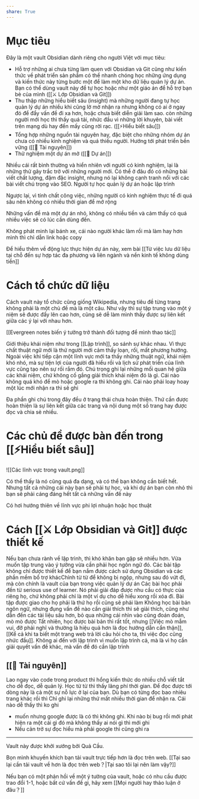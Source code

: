 ```yaml
---
share: True
---
```

# Mục tiêu
Đây là một vault Obsidian dành riêng cho người Việt với mục tiêu:
- Hỗ trợ những ai chưa từng làm quen với Obsidian và Git cũng như kiến thức về phát triển sản phẩm có thể nhanh chóng học những ứng dụng và kiến thức này từng bước một để làm một kho dữ liệu quản lý dự án. Bạn có thể dùng vault này để tự học hoặc như một giáo án để hỗ trợ bạn bè của mình ([[⚔️ Lớp Obsidian và Git]]) 
- Thu thập những hiểu biết sâu (insight) mà những người đang tự học quản lý dự án nhiều khi cũng lờ mờ nhận ra nhưng không có ai ở ngay đó để đẩy vấn đề đi xa hơn, hoặc chưa biết diễn giải làm sao. còn những người mới học thì thấy quá tải, nhức đầu vì những lời khuyên, bài viết trên mạng dù hay đến mấy cũng rời rạc.  ([[⚡Hiểu biết sâu]]) 
- Tổng hợp những nguồn tài nguyên hay, đặc biệt cho những nhóm dự án chưa có nhiều kinh nghiệm và quá thiếu người. Hướng tới phát triển bền vững ([[📜 Tài nguyên]])  
- Thử nghiệm một dự án mở ([[📐 Dự án]]) 

Nhiều cái rất bình thường và hiển nhiên với người có kinh nghiệm, lại là những thử gây trắc trở với những người mới. Có thể ở đâu đó có những bài viết chất lượng, đậm đặc insight, nhưng nó lại không cạnh tranh nổi với các bài viết chú trọng vào SEO.
Người tự học quản lý dự án hoặc lập trình

Ngược lại, vì tính chất công việc, những người có kinh nghiệm thực tế đi quá sâu nên không có nhiều thời gian để mở rộng

Những vấn đề mà một dự án nhỏ, không có nhiều tiền và cảm thấy có quá nhiều việc sẽ có lúc cần dùng đến.

Không phát minh lại bánh xe, cái nào người khác làm rồi mà làm hay hơn mình thì chỉ dẫn link hoặc copy

Để hiểu thêm về động lực thực hiện dự án này, xem bài [[Từ việc lưu dữ liệu tại chỗ đến sự hợp tác đa phương và liên ngành và nền kinh tế không dùng tiền]]

# Cách tổ chức dữ liệu
Cách vault này tổ chức cũng giống Wikipedia, nhưng tiêu đề từng trang không phải là một chủ đề mà là một câu. Như vậy thì sự tập trung vào một ý niệm sẽ được đẩy lên cao hơn, cũng sẽ dễ làm mình thấy được sự liên kết giữa các ý lại với nhau hơn. 

[[Evergreen notes biến ý tưởng trở thành đối tượng để mình thao tác]]

Giới thiệu khái niệm như trong [[Lập trình]], so sánh sự khác nhau. Vì thực chất thuật ngữ mới là thứ người mới cảm thấy loạn, rối, mất phương hướng. Ngoài việc khi tiếp cận một lĩnh vực mới ta thấy những thuật ngữ, khái niệm khó nhó, mà sự tiện lợi của người đã hiểu rồi và lịch sử phát triển của lĩnh vực cũng tạo nên sự rối rắm đó. 
Chú trọng ghi lại những mối quan hệ giữa các khái niệm, chứ không cố gắng giải thích khái niệm đó là gì. Cái nào không quá khó để mò hoặc google ra thì không ghi. Cái nào phải loay hoay một lúc mới nhận ra thì sẽ ghi

Đa phần ghi chú trong đây đều ở trạng thái chưa hoàn thiện. Thứ cần được hoàn thiện là sự liên kết giữa các trang và nội dung một số trang hay được đọc và chia sẻ nhiều.

# Các chủ đề được bàn đến trong [[⚡Hiểu biết sâu]]
![[Các lĩnh vực trong vault.png]]

Có thể thấy là nó cũng quá đa dạng, và có thể bạn không cần biết hết. Nhưng tất cả những cái này bạn sẽ phải tự học, và khi dự án bạn còn nhỏ thì bạn sẽ phải cáng đáng hết tất cả những vấn đề này

Có hơi hướng thiên về lĩnh vực phi lợi nhuận hoặc học thuật

# Cách [[⚔️ Lớp Obsidian và Git]] được thiết kế
Nếu bạn chưa rành về lập trình, thì khó khăn bạn gặp sẽ nhiều hơn. Vừa muốn tập trung vào ý tưởng vừa cần phải học ngôn ngữ đó.
Các bài tập không chỉ được thiết kế để bạn nắm được cách sử dụng Obsidian và các phần mềm bổ trợ khácChỉnh từ từ để không bị ngộp, nhưng sau đó vứt đi, mà còn chính là vault của bạn trong việc quản lý dự án
Các bài học phải đến từ serious use of learner. Nó phải giải đáp được nhu cầu có thực của riêng họ, chứ không phải chỉ là một ví dụ cho dễ hiểu xong rồi xóa đi. Bài tập được giao cho họ phải là thứ họ rồi cũng sẽ phải làm
Không học bài bản ngôn ngữ, nhưng đụng vấn đề nào cần giải thích thì sẽ giải thích, cũng như dẫn đến các tài liệu sâu hơn, bỏ qua những cái nhìn vào cũng đoán đoán, mò mò được
Tất nhiên, học được bài bản thì rất tốt, nhưng [[Việc mò mẫm vui, đỡ phải nghĩ và thường là hiệu quả hơn là đọc hướng dẫn cẩn thận]], [[Kể cả khi ta biết một trang web trả lời câu hỏi cho ta, thì việc đọc cũng nhức đầu]]. 
Không ai đến với lập trình vì muốn lập trình cả, mà là vì họ cần giải quyết vấn đề khác, mà vấn đề đó cần lập trình

## [[📜 Tài nguyên]]

Lao ngay vào code trong product thì hổng kiến thức do nhiều chỗ viết tắt cho dễ đọc, dễ quản lý. Học từ từ thì thấy lãng phí thời gian.
Để đọc được tới dòng này là cả một sự nỗ lực ở lại của bạn. Dù bạn có từng đọc bao nhiêu trang khác rồi thì 
Chỉ ghi lại những thứ mất nhiều thời gian để nhận ra. Cái nào dễ thấy thì ko ghi 
- muốn nhưng google được là có thì không ghi. Khi nào bị bug rồi mới phát hiện ra một cái gì đó mà không thấy ai nói gì thì mới ghi
- Nếu cản trở sự đọc hiểu mà phải google thì cũng ghi ra 

---

Vault này được khởi xướng bởi Quả Cầu.

Bọn mình khuyến khích bạn tải vault trực tiếp hơn là đọc trên web. [[Tại sao lại cần tải vault về hơn là đọc trên web？|Tại sao tôi lại nên làm vậy?]] 

Nếu bạn có một phản hồi về một ý tưởng của vault, hoặc có nhu cầu được trao đổi 1-1, hoặc bất cứ vấn đề gì, hãy xem [[Mọi người hay thảo luận ở đâu？]]
